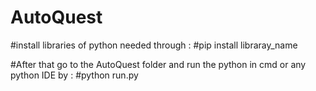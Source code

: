 # AutoQuest

#install libraries of python needed through :
#pip install libraray_name

#After that go to the AutoQuest folder and run the python in cmd or any python IDE by :
#python run.py
